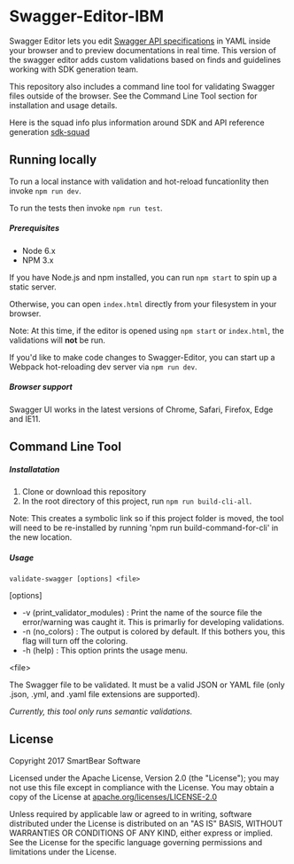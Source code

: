 # Swagger-Editor-IBM

Swagger Editor lets you edit [Swagger API specifications](https://github.com/swagger-api/swagger-spec/blob/master/versions/2.0.md) in YAML inside your browser and to preview documentations in real time.
This version of the swagger editor adds custom validations based on finds and guidelines working with SDK generation team.  

This repository also includes a command line tool for validating Swagger files outside of the browser. See the Command Line Tool section for installation and usage details.

Here is the squad info plus information around SDK and API reference generation [sdk-squad](https://pages.github.ibm.com/arf/planning-sdk-squad/)

## Running locally

To run a local instance with validation and hot-reload funcationlity then invoke `npm run dev`. 

To run the tests then invoke `npm run test`. 

##### Prerequisites
- Node 6.x
- NPM 3.x

If you have Node.js and npm installed, you can run `npm start` to spin up a static server.

Otherwise, you can open `index.html` directly from your filesystem in your browser.

Note: At this time, if the editor is opened using `npm start` or `index.html`, the validations will __not__ be run.

If you'd like to make code changes to Swagger-Editor, you can start up a Webpack hot-reloading dev server via `npm run dev`. 

##### Browser support

Swagger UI works in the latest versions of Chrome, Safari, Firefox, Edge and IE11.

## Command Line Tool

##### Installatation

1. Clone or download this repository
2. In the root directory of this project, run `npm run build-cli-all`.

Note: This creates a symbolic link so if this project folder is moved, the tool will need to be re-installed by running 'npm run build-command-for-cli' in the new location.

##### Usage

`validate-swagger [options] <file>`

[options]

-  -v (print_validator_modules) : Print the name of the source file the error/warning was caught it. This is primarliy for developing validations.
-  -n (no_colors) : The output is colored by default. If this bothers you, this flag will turn off the coloring.
-  -h (help) : This option prints the usage menu.

\<file>

The Swagger file to be validated. It must be a valid JSON or YAML file (only .json, .yml, and .yaml file extensions are supported).

_Currently, this tool only runs semantic validations._

## License

Copyright 2017 SmartBear Software

Licensed under the Apache License, Version 2.0 (the "License");
you may not use this file except in compliance with the License.
You may obtain a copy of the License at [apache.org/licenses/LICENSE-2.0](http://www.apache.org/licenses/LICENSE-2.0)

Unless required by applicable law or agreed to in writing, software
distributed under the License is distributed on an "AS IS" BASIS,
WITHOUT WARRANTIES OR CONDITIONS OF ANY KIND, either express or implied.
See the License for the specific language governing permissions and
limitations under the License.
